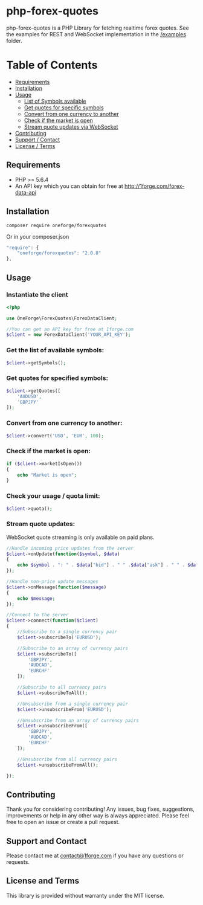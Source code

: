 # php-forex-quotes

php-forex-quotes is a PHP Library for fetching realtime forex quotes. See the examples for REST and WebSocket implementation in the [/examples](https://github.com/1Forge/php-forex-quotes/tree/master/examples) folder.

# Table of Contents

- [Requirements](#requirements)
- [Installation](#installation)
- [Usage](#usage)
    - [List of Symbols available](#get-the-list-of-available-symbols)
    - [Get quotes for specific symbols](#get-quotes-for-specified-symbols)
    - [Convert from one currency to another](#convert-from-one-currency-to-another)
    - [Check if the market is open](#check-if-the-market-is-open)
    - [Stream quote updates via WebSocket](#stream-quote-updates)
- [Contributing](#contributing)
- [Support / Contact](#support-and-contact)
- [License / Terms](#license-and-terms)

## Requirements
* PHP >= 5.6.4
* An API key which you can obtain for free at http://1forge.com/forex-data-api

## Installation
```
composer require oneforge/forexquotes
```
Or in your composer.json
```javascript
"require": {
    "oneforge/forexquotes": "2.0.8"
},
```
## Usage

### Instantiate the client
```php
<?php

use OneForge\ForexQuotes\ForexDataClient;

//You can get an API key for free at 1forge.com
$client = new ForexDataClient('YOUR_API_KEY');
```

### Get the list of available symbols:

```php
$client->getSymbols(); 
```
### Get quotes for specified symbols:
```php
$client->getQuotes([
    'AUDUSD',
    'GBPJPY'
]);
```
### Convert from one currency to another:
```php
$client->convert('USD', 'EUR', 100);
```

### Check if the market is open:
```php
if ($client->marketIsOpen())
{
    echo "Market is open";    
}
```

### Check your usage / quota limit:
```php
$client->quota();
```

### Stream quote updates:
WebSocket quote streaming is only available on paid plans.

```php
//Handle incoming price updates from the server
$client->onUpdate(function($symbol, $data)
{
    echo $symbol . ": " . $data["bid"] . " " .$data["ask"] . " " . $data["price"]."\n";
});

//Handle non-price update messages
$client->onMessage(function($message)
{
    echo $message;
});

//Connect to the server
$client->connect(function($client)
{
    //Subscribe to a single currency pair
    $client->subscribeTo('EURUSD');

    //Subscribe to an array of currency pairs
    $client->subscribeTo([
        'GBPJPY',
        'AUDCAD',
        'EURCHF'
    ]);

    //Subscribe to all currency pairs
    $client->subscribeToAll();

    //Unsubscribe from a single currency pair
    $client->unsubscribeFrom('EURUSD');

    //Unsubscribe from an array of currency pairs
    $client->unsubscribeFrom([
        'GBPJPY',
        'AUDCAD',
        'EURCHF'
    ]);

    //Unsubscribe from all currency pairs
    $client->unsubscribeFromAll();

});
```

## Contributing
Thank you for considering contributing! Any issues, bug fixes, suggestions, improvements or help in any other way is always appreciated.  Please feel free to open an issue or create a pull request.

## Support and Contact
Please contact me at contact@1forge.com if you have any questions or requests.

## License and Terms 
This library is provided without warranty under the MIT license.

